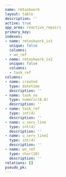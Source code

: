 ```yaml
---
name: rmtaskwork
layout: table
description: ''
active: true
app_area: reactive_repairs
primary_key: 
indexes:
- name: rmtaskwork_ix1
  unique: false
  columns:
  - wo_ref
- name: rmtaskwork_ix2
  unique: false
  columns:
  - task_ref
columns:
- name: created
  type: datetime
  description: ''
- name: task_no
  type: numeric(8,0)
  description: ''
- name: task_ref
  type: int(4)
  description: ''
- name: u_serv_line
  type: int(4)
  description: ''
- name: u_serv_line1
  type: int(4)
  description: ''
- name: wo_ref
  type: char(10)
  description: ''
relations: []
pseudo_pk: 
---
```


